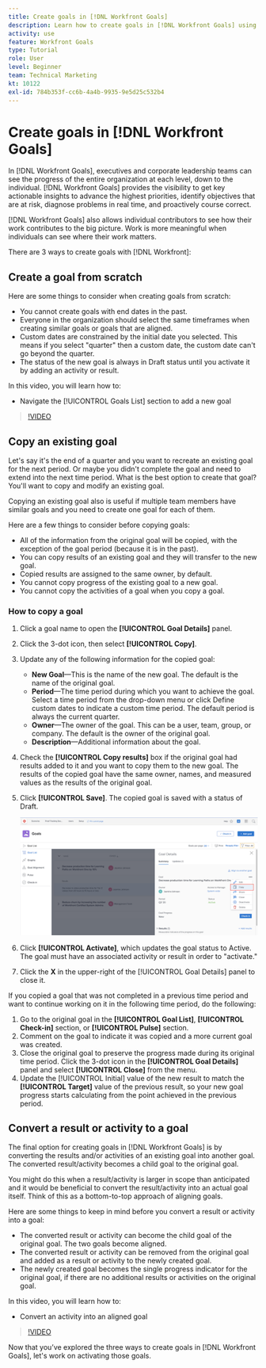 ```yaml
---
title: Create goals in [!DNL Workfront Goals]
description: Learn how to create goals in [!DNL Workfront Goals] using three different options.
activity: use
feature: Workfront Goals
type: Tutorial
role: User
level: Beginner
team: Technical Marketing
kt: 10122
exl-id: 784b353f-cc6b-4a4b-9935-9e5d25c532b4
---
```

# Create goals in [!DNL Workfront Goals]

In [!DNL Workfront Goals], executives and corporate leadership teams can see the progress of the entire organization at each level, down to the individual. [!DNL Workfront Goals] provides the visibility to get key actionable insights to advance the highest priorities, identify objectives that are at risk, diagnose problems in real time, and proactively course correct.

[!DNL Workfront Goals] also allows individual contributors to see how their work contributes to the big picture. Work is more meaningful when individuals can see where their work matters.

There are 3 ways to create goals with [!DNL Workfront]:

## Create a goal from scratch

Here are some things to consider when creating goals from scratch:

* You cannot create goals with end dates in the past.
* Everyone in the organization should select the same timeframes when creating similar goals or goals that are aligned.
* Custom dates are constrained by the initial date you selected. This means if you select "quarter" then a custom date, the custom date can't go beyond the quarter.
* The status of the new goal is always in Draft status until you activate it by adding an activity or result.

In this video, you will learn how to:

* Navigate the [!UICONTROL Goals List] section to add a new goal

>[!VIDEO](https://video.tv.adobe.com/v/335191/?quality=12)

## Copy an existing goal

Let's say it's the end of a quarter and you want to recreate an existing goal for the next period. Or maybe you didn't complete the goal and need to extend into the next time period. What is the best option to create that goal? You'll want to copy and modify an existing goal.

Copying an existing goal also is useful if multiple team members have similar goals and you need to create one goal for each of them.

Here are a few things to consider before copying goals:

* All of the information from the original goal will be copied, with the exception of the goal period (because it is in the past).
* You can copy results of an existing goal and they will transfer to the new goal.
* Copied results are assigned to the same owner, by default.
* You cannot copy progress of the existing goal to a new goal.
* You cannot copy the activities of a goal when you copy a goal.

### How to copy a goal

1. Click a goal name to open the **[!UICONTROL Goal Details]** panel.
1. Click the 3-dot icon, then select **[!UICONTROL Copy]**.
1. Update any of the following information for the copied goal:
    * **New Goal**—This is the name of the new goal. The default is the name of the original goal.
    * **Period**—The time period during which you want to achieve the goal. Select a time period from the drop-down menu or click Define custom dates to indicate a custom time period. The default period is always the current quarter.
    * **Owner**—The owner of the goal. This can be a user, team, group, or company. The default is the owner of the original goal.
    * **Description**—Additional information about the goal.

1. Check the **[!UICONTROL Copy results]** box if the original goal had results added to it and you want to copy them to the new goal. The results of the copied goal have the same owner, names, and measured values as the results of the original goal.

1. Click **[!UICONTROL Save]**. The copied goal is saved with a status of Draft.

    ![An image of the [!UICONTROL Goal Details] panel in [!DNL Workfront Goals] with the [!UICONTROL Copy] option](assets/03-workfront-goals-copy-a-goal.png)

1. Click **[!UICONTROL Activate]**, which updates the goal status to Active. The goal must have an associated activity or result in order to "activate."

1. Click the **X** in the upper-right of the [!UICONTROL Goal Details] panel to close it.

If you copied a goal that was not completed in a previous time period and want to continue working on it in the following time period, do the following:

1. Go to the original goal in the **[!UICONTROL Goal List]**, **[!UICONTROL Check-in]** section, or **[!UICONTROL Pulse]** section.
1. Comment on the goal to indicate it was copied and a more current goal was created.
1. Close the original goal to preserve the progress made during its original time period. Click the 3-dot icon in the **[!UICONTROL Goal Details]** panel and select **[!UICONTROL Close]** from the menu.
1. Update the [!UICONTROL Initial] value of the new result to match the **[!UICONTROL Target]** value of the previous result, so your new goal progress starts calculating from the point achieved in the previous period.

## Convert a result or activity to a goal

The final option for creating goals in [!DNL Workfront Goals] is by converting the results and/or activities of an existing goal into another goal. The converted result/activity becomes a child goal to the original goal.

You might do this when a result/activity is larger in scope than anticipated and it would be beneficial to convert the result/activity into an actual goal itself. Think of this as a bottom-to-top approach of aligning goals.

Here are some things to keep in mind before you convert a result or activity into a goal:

* The converted result or activity can become the child goal of the original goal. The two goals become aligned.
* The converted result or activity can be removed from the original goal and added as a result or activity to the newly created goal.
* The newly created goal becomes the single progress indicator for the original goal, if there are no additional results or activities on the original goal.

In this video, you will learn how to:

* Convert an activity into an aligned goal

>[!VIDEO](https://video.tv.adobe.com/v/335192/?quality=12)

Now that you’ve explored the three ways to create goals in [!DNL Workfront Goals], let's work on activating those goals.
